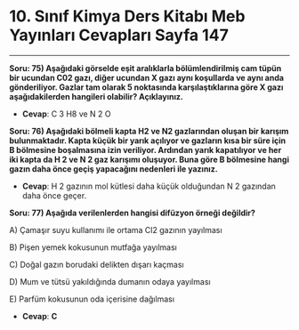 # 10. Sınıf Kimya Ders Kitabı Meb Yayınları Cevapları Sayfa 147

---

**Soru: 75) Aşağıdaki görselde eşit aralıklarla bölümlendirilmiş cam tüpün bir ucundan C02 gazı, diğer ucundan X gazı aynı koşullarda ve aynı anda gönderiliyor. Gazlar tam olarak 5 noktasında karşılaştıklarına göre X gazı aşağıdakilerden hangileri olabilir? Açıklayınız.**

-   **Cevap**: C 3 H8 ve N 2 O

**Soru: 76) Aşağıdaki bölmeli kapta H2 ve N2 gazlarından oluşan bir karışım bulunmaktadır. Kapta küçük bir yarık açılıyor ve gazların kısa bir süre için B bölmesine boşalmasına izin veriliyor. Ardından yarık kapatılıyor ve her iki kapta da H 2 ve N 2 gaz karışımı oluşuyor. Buna göre B bölmesine hangi gazın daha önce geçiş yapacağını nedenleri ile yazınız.**

-   **Cevap**: H 2 gazının mol kütlesi daha küçük olduğundan N 2 gazından daha önce geçer.

**Soru: 77) Aşağıda verilenlerden hangisi difüzyon örneği değildir?**

A) Çamaşır suyu kullanımı ile ortama Cl2 gazının yayılması

 B) Pişen yemek kokusunun mutfağa yayılması

 C) Doğal gazın borudaki delikten dışarı kaçması

 D) Mum ve tütsü yakıldığında dumanın odaya yayılması

 E) Parfüm kokusunun oda içerisine dağılması

-   **Cevap**: **C**